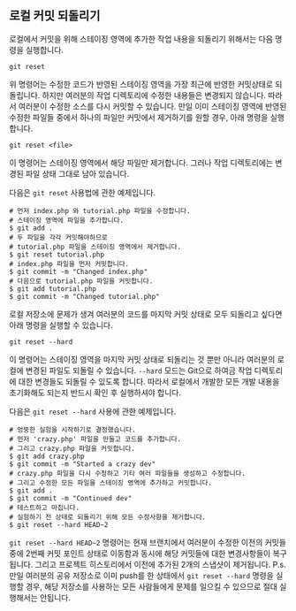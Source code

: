 ## 로컬 커밋 되돌리기

로컬에서 커밋을 위해 스테이징 영역에 추가한 작업 내용을 되돌리기 위해서는 다음 명령을 실행합니다.
```
git reset
```

위 명령어는 수정한 코드가 반영된 스테이징 영역을 가장 최근에 반영한 커밋상태로 되돌립니다. 
하지만 여러분의 작업 디렉토리에 수정한 내용들은 변경되지 않습니다. 따라서 여러분이 수정한 소스를 다시 커밋할 수 있습니다. 
만일 이미 스테이징 영역에 반영된 수정한 파일들 중에서 하나의 파일만 커밋에서 제거하기를 원할 경우, 아래 명령을 실행합니다.

```
git reset <file>
```
이 명령어는 스테이징 영역에서 해당 파일만 제거합니다. 그러나 작업 디렉토리에는 변경된 파일 상태 그대로 남아 있습니다.

다음은 ```git reset``` 사용법에 관한 예제입니다.
```
# 먼저 index.php 와 tutorial.php 파일을 수정합니다.
# 스테이징 영역에 파일을 추가합니다.
$ git add .
# 두 파일을 각각 커밋해야하므로
# tutorial.php 파일을 스테이징 영역에서 제거합니다.
$ git reset tutorial.php
# index.php 파일을 먼저 커밋합니다.
$ git commit -m "Changed index.php"
# 다음으로 tutorial.php 파일을 커밋합니다.
$ git add tutorial.php
$ git commit -m "Changed tutorial.php"
```

로컬 저장소에 문제가 생겨 여러분의 코드를 마지막 커밋 상태로 모두 되돌리고 싶다면 아래 명령을 실행할 수 있습니다.
```
git reset --hard 
```

이 명령어는 스테이징 영역을 마지막 커밋 상태로 되돌리는 것 뿐만 아니라 여러분의 로컬에 변경된 파일도 되돌릴 수 있습니다.
```--hard``` 모드는 Git으로 하여금 작업 디렉토리에 대한 변경들도 되돌릴 수 있도록 합니다.
따라서 로컬에서 개발한 모든 개발 내용을 초기화해도 되는지 반드시 확인 후 실행하셔야 합니다.

다음은 ```git reset --hard``` 사용에 관한 예제입니다.
```
# 엉뚱한 실험을 시작하기로 결정했습니다.
# 먼저 'crazy.php' 파일을 만들고 코드를 추가합니다.
# 그리고 crazy.php 파일을 커밋합니다.
$ git add crazy.php 
$ git commit -m "Started a crazy dev"
# crazy.php 파일을 다시 수정하고 기타 여러 파일들을 생성하고 수정합니다.
# 그리고 수정한 모든 파일을 스테이징 영역에 추가하고 커밋합니다.
$ git add .
$ git commit -m "Continued dev"
# 테스트하고 마칩니다.
# 실험하기 전 상태로 되돌리기 위해 모든 수정사항을 제거합니다.
$ git reset --hard HEAD~2
```
```git reset --hard HEAD~2``` 명령어는 현재 브랜치에서 여러분이 수정한 이전의 커밋들 중에 2번째 커밋 포인트 상태로 이동함과 동시에 해당 커밋들에 대한 변경사항들이 복구됩니다. 그리고 프로젝트 히스토리에서 이전에 추가된 2개의 스냅샷이 제거됩니다.
P.s. 만일 여러분의 공유 저장소로 이미 push를 한 상태에서 ```git reset --hard``` 명령을 실행할 경우, 해당 저장소를 사용하는 모든 사람들에게 문제를 일으킬 수 있으므로 절대 실행해서는 안됩니다.

